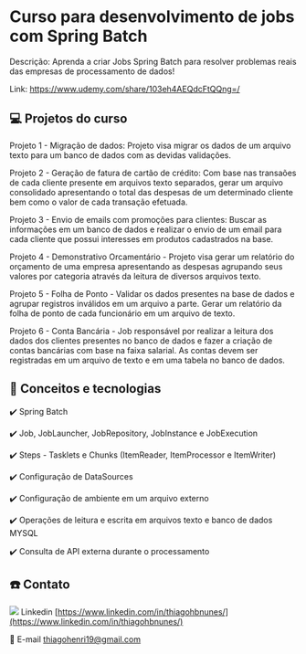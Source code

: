 # Curso para desenvolvimento de jobs com Spring Batch

Descrição: Aprenda a criar Jobs Spring Batch para resolver problemas reais das empresas de processamento de dados!

Link: https://www.udemy.com/share/103eh4AEQdcFtQQng=/

## 💻 Projetos do curso

Projeto 1 - Migração de dados: Projeto visa migrar os dados de um arquivo texto para um banco de dados com as devidas validações.

Projeto 2 - Geração de fatura de cartão de crédito: Com base nas transaões de cada cliente presente em arquivos texto separados, gerar um arquivo consolidado apresentando o total das despesas de um determinado cliente bem como o valor de cada transação efetuada.

Projeto 3 - Envio de emails com promoções para clientes: Buscar as informações em um banco de dados e realizar o envio de um email para cada cliente que possui interesses em produtos cadastrados na base.

Projeto 4 - Demonstrativo Orcamentário - Projeto visa gerar um relatório do orçamento de uma empresa apresentando as despesas agrupando seus valores por categoria através da leitura de diversos arquivos texto.

Projeto 5 - Folha de Ponto - Validar os dados presentes na base de dados e agrupar registros inválidos em um arquivo a parte. Gerar um relatório da folha de ponto de cada funcionário em um arquivo de texto.

Projeto 6 - Conta Bancária - Job responsável por realizar a leitura dos dados dos clientes presentes no banco de dados e fazer a criação de contas bancárias com base na faixa salarial. As contas devem ser registradas em um arquivo de texto e em uma tabela no banco de dados.

## :rocket: Conceitos e tecnologias

✔️ Spring Batch

✔️ Job, JobLauncher, JobRepository, JobInstance e JobExecution

✔️ Steps - Tasklets e Chunks (ItemReader, ItemProcessor e ItemWriter)

✔️ Configuração de DataSources

✔️ Configuração de ambiente em um arquivo externo

✔️ Operações de leitura e escrita em arquivos texto e banco de dados MYSQL

✔️ Consulta de API externa durante o processamento

## :phone: Contato

<img src="https://github.com/paulrobertlloyd/socialmediaicons/blob/main/linkedin-16x16.png?raw=true" /> Linkedin [https://www.linkedin.com/in/thiagohbnunes/](https://www.linkedin.com/in/thiagohbnunes/)

:postbox: E-mail [thiagohenri19@gmail.com](thiagohenri19@gmail.com)
